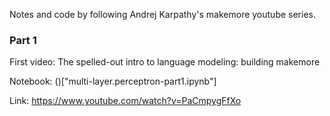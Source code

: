 Notes and code by following Andrej Karpathy's makemore youtube series.

### Part 1 

First video: The spelled-out intro to language modeling: building makemore

Notebook: ()["multi-layer.perceptron-part1.ipynb"]

Link: https://www.youtube.com/watch?v=PaCmpygFfXo